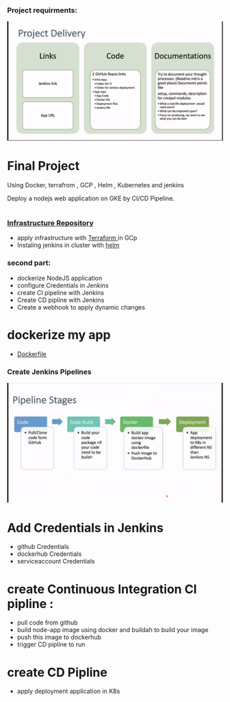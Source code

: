 ### Project requirments:

 <img  src="Requirments.jfif">

# Final Project

Using Docker, terrafrom , GCP , Helm , Kubernetes and jenkins 

Deploy a nodejs web application on GKE by CI/CD Pipeline. 

#
### [ Infrastructure Repository ](https://https://github.com/karimomar71/Nodejs_App)
- apply infrastructure with [Terraform ](https://github.com/karimomar71/Nodejs_App/tree/main/terraform) in GCp 
- Instaling jenkins in cluster with  [helm](https://github.com/karimomar71/Final-Project-App/blob/main/k8s/README.md)  

### second part:
- dockerize NodeJS application
- configure Credentials in Jenkins
- create CI pipeline with Jenkins
- Create CD pipline with  Jenkins
- Create a webhook to apply dynamic changes

# dockerize my app 
- [ Dockerfile ](https://github.com/karimomar71/Final-Project-App/blob/main/Dockerfile) 

### Create Jenkins Pipelines

 <img  src="Jenkins/Pipeline.jfif">

# Add Credentials in Jenkins
 - github Credentials
 - dockerhub Credentials
 - serviceaccount Credentials

# create Continuous Integration CI pipline :

  -  pull code from github 
  -  build node-app image using docker and buildah to build your image
  -  push this image to dockerhub
  -  trigger CD pipline to run
  
# create CD Pipline
  - apply deployment application in K8s
